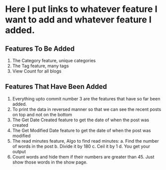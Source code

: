 # Here I put links to whatever feature I want to add and whatever feature I added.

## Features To Be Added

1. The Category feature, unique categories
2. The Tag feature, many tags
3. View Count for all blogs


## Features That Have Been Added

1. Everything upto commit number 3 are the features that have so far been added.
2. To print the data in reversed manner so that we can see the recent posts on top and not on the bottom
3. The Get Date Created feature to get the date of when the post was created
4. The Get Modified Date feature to get the date of when the post was modified
5. The read minutes feature, Algo to find read minutes:
   a. Find the number of words in the post
   b. Divide it by 180
   c. Ceil it by 1
   d. You get your output
6. Count words and hide them if their numbers are greater than 45. Just show those words in the show page.   